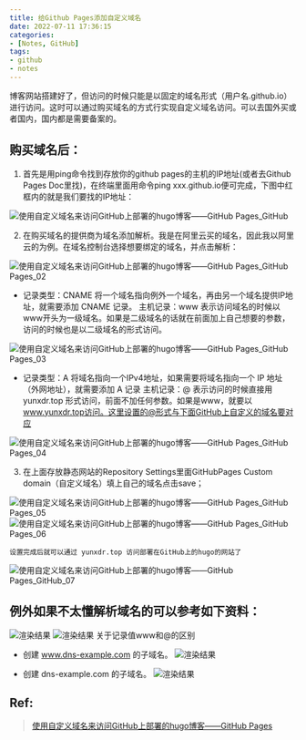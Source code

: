 ```yaml
---
title: 给Github Pages添加自定义域名
date: 2022-07-11 17:36:15
categories:
- [Notes, GitHub]
tags:
- github
- notes
---
```


博客网站搭建好了，但访问的时候只能是以固定的域名形式（用户名.github.io）进行访问。这时可以通过购买域名的方式行实现自定义域名访问。可以去国外买或者国内，国内都是需要备案的。

## 购买域名后：

1. 首先是用ping命令找到存放你的github pages的主机的IP地址(或者去Github Pages Doc里找)，在终端里面用命令ping
    xxx.github.io便可完成，下图中红框内的就是我们要找的IP地址：

![使用自定义域名来访问GitHub上部署的hugo博客——GitHub Pages_GitHub](https://s2.51cto.com/images/blog/202105/20/0512eaedbd589700a91cc59d3e37b64c.png?x-oss-process=image/watermark,size_16,text_QDUxQ1RP5Y2a5a6i,color_FFFFFF,t_30,g_se,x_10,y_10,shadow_20,type_ZmFuZ3poZW5naGVpdGk=)

2. 在购买域名的提供商为域名添加解析。我是在阿里云买的域名，因此我以阿里云的为例。在域名控制台选择想要绑定的域名，并点击解析：
    
![使用自定义域名来访问GitHub上部署的hugo博客——GitHub Pages_GitHub Pages_02](https://s2.51cto.com/images/blog/202105/20/35b942d661269dd6b40f3d8a32853fe8.png?x-oss-process=image/watermark,size_16,text_QDUxQ1RP5Y2a5a6i,color_FFFFFF,t_30,g_se,x_10,y_10,shadow_20,type_ZmFuZ3poZW5naGVpdGk=)

* 记录类型：CNAME 将一个域名指向例外一个域名，再由另一个域名提供IP地址，就需要添加 CNAME 记录。
主机记录：www 表示访问域名的时候以www开头为一级域名。如果是二级域名的话就在前面加上自己想要的参数，访问的时候也是以二级域名的形式访问。

![使用自定义域名来访问GitHub上部署的hugo博客——GitHub Pages_GitHub Pages_03](https://s2.51cto.com/images/blog/202105/20/60c6863f819cb45d4d1460947bf0ae71.png?x-oss-process=image/watermark,size_16,text_QDUxQ1RP5Y2a5a6i,color_FFFFFF,t_30,g_se,x_10,y_10,shadow_20,type_ZmFuZ3poZW5naGVpdGk=)

* 记录类型：A 将域名指向一个IPv4地址，如果需要将域名指向一个 IP 地址（外网地址），就需要添加 A 记录
主机记录：@ 表示访问的时候直接用 yunxdr.top 形式访问，前面不加任何参数。如果是www，就要以 www.yunxdr.top访问。这里设置的@形式与下面GitHub上自定义的域名要对应


![使用自定义域名来访问GitHub上部署的hugo博客——GitHub Pages_GitHub Pages_04](https://s2.51cto.com/images/blog/202105/20/71ffdd069477ff0f54c6e99a3a6a4e71.png?x-oss-process=image/watermark,size_16,text_QDUxQ1RP5Y2a5a6i,color_FFFFFF,t_30,g_se,x_10,y_10,shadow_20,type_ZmFuZ3poZW5naGVpdGk=)


3. 在上面存放静态网站的Repository Settings里面GitHubPages Custom domain（自定义域名）填上自己的域名点击save；

![使用自定义域名来访问GitHub上部署的hugo博客——GitHub Pages_GitHub Pages_05](https://s2.51cto.com/images/blog/202105/20/464684d5f94bae03fc7f9b78d3b9e200.png?x-oss-process=image/watermark,size_16,text_QDUxQ1RP5Y2a5a6i,color_FFFFFF,t_30,g_se,x_10,y_10,shadow_20,type_ZmFuZ3poZW5naGVpdGk=)
![使用自定义域名来访问GitHub上部署的hugo博客——GitHub Pages_GitHub Pages_06](https://s2.51cto.com/images/blog/202105/20/d70a389b9f4a2c5a65673dd0e8d29147.png?x-oss-process=image/watermark,size_16,text_QDUxQ1RP5Y2a5a6i,color_FFFFFF,t_30,g_se,x_10,y_10,shadow_20,type_ZmFuZ3poZW5naGVpdGk=)

    设置完成后就可以通过 yunxdr.top 访问部署在GitHub上的hugo的网站了
![使用自定义域名来访问GitHub上部署的hugo博客——GitHub Pages_GitHub_07](https://s2.51cto.com/images/blog/202105/20/22dcdbfc29349c3bf60028f2d9a679c4.png?x-oss-process=image/watermark,size_16,text_QDUxQ1RP5Y2a5a6i,color_FFFFFF,t_30,g_se,x_10,y_10,shadow_20,type_ZmFuZ3poZW5naGVpdGk=)

## 例外如果不太懂解析域名的可以参考如下资料：

![渲染结果](https://s2.51cto.com/images/blog/202105/20/645eab10e04fdad97fb283e5b49ba03b.png?x-oss-process=image/watermark,size_16,text_QDUxQ1RP5Y2a5a6i,color_FFFFFF,t_30,g_se,x_10,y_10,shadow_20,type_ZmFuZ3poZW5naGVpdGk=)
![渲染结果](https://s2.51cto.com/images/blog/202105/20/12f8d9b219674566e500a98dbf42b3fe.png?x-oss-process=image/watermark,size_16,text_QDUxQ1RP5Y2a5a6i,color_FFFFFF,t_30,g_se,x_10,y_10,shadow_20,type_ZmFuZ3poZW5naGVpdGk=)
    关于记录值www和@的区别

*  创建 www.dns-example.com 的子域名。
![渲染结果](https://s2.51cto.com/images/blog/202105/20/9e9a4bccd513ffb7f8eddcf0ed53ef72.png?x-oss-process=image/watermark,size_16,text_QDUxQ1RP5Y2a5a6i,color_FFFFFF,t_30,g_se,x_10,y_10,shadow_20,type_ZmFuZ3poZW5naGVpdGk=)

* 创建 dns-example.com 的子域名。
![渲染结果](https://s2.51cto.com/images/blog/202105/20/fcaa518bb5d34d486ed8b981155c03ab.png?x-oss-process=image/watermark,size_16,text_QDUxQ1RP5Y2a5a6i,color_FFFFFF,t_30,g_se,x_10,y_10,shadow_20,type_ZmFuZ3poZW5naGVpdGk=)

## Ref:
> [使用自定义域名来访问GitHub上部署的hugo博客——GitHub Pages](https://blog.51cto.com/xdr630/2795777)